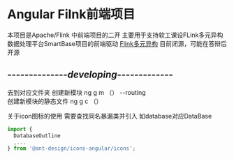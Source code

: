 # Angular Filnk前端项目

本项目是Apache/Flink 中前端项目的二开
主要用于支持软工课设FLink多元异构数据处理平台SmartBase项目的前端驱动
[Flink多元异构](https://gitee.com/StarGrys/smart-base) 
目前闭源，可能在答辩后开源



*--------------developing-------------*
----

去到对应文件夹
创建新模块  ng g m （） --routing  
创建新模块的静态文件 ng g c （）

关于icon图标的使用 需要查找同名暴漏类并引入 
如database对应DataBase
```typescript
import {
  DatabaseOutline
  ,...
} from '@ant-design/icons-angular/icons';
```